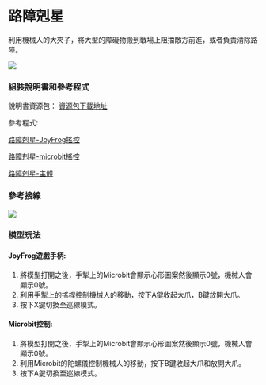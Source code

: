 # 路障剋星

利用機械人的大夾子，將大型的障礙物搬到戰場上阻擋敵方前進，或者負責清除路障。

![](https://kittenbothk.readthedocs.io/en/latest/\_images/block.png)

### 組裝說明書和參考程式

說明書資源包： [資源包下載地址](https://bit.ly/12In1SumobotBuildingInstruction)

參考程式:

[路障剋星-JoyFrog搖控](https://makecode.microbit.org/\_FDF4x99xf8UH)

[路障剋星-microbit搖控](https://makecode.microbit.org/\_gwoa09KhTd1q)

[路障剋星-主體](https://makecode.microbit.org/\_MKqcWU0y6WHC)

### 參考接線

![](https://kittenbothk.readthedocs.io/en/latest/\_images/block\_wire.png)

### 模型玩法

#### JoyFrog遊戲手柄:

1. 將模型打開之後，手掣上的Microbit會顯示心形圖案然後顯示0號，機械人會顯示0號。
2. 利用手掣上的搖桿控制機械人的移動，按下A鍵收起大爪，B鍵放開大爪。
3. 按下X鍵切換至巡線模式。

#### Microbit控制:

1. 將模型打開之後，手掣上的Microbit會顯示心形圖案然後顯示0號，機械人會顯示0號。
2. 利用Microbit的陀螺儀控制機械人的移動，按下B鍵收起大爪和放開大爪。
3. 按下A鍵切換至巡線模式。

